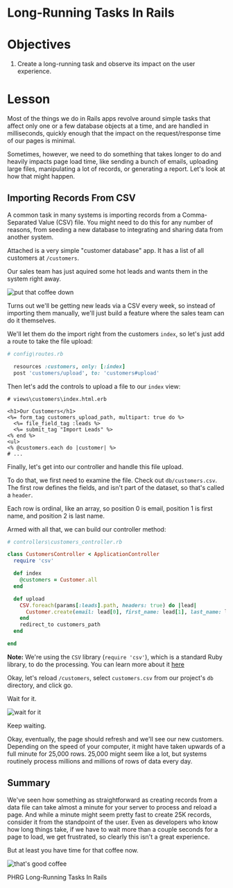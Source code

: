# Long-Running Tasks In Rails

# Objectives

1. Create a long-running task and observe its impact on the user
   experience.

# Lesson

Most of the things we do in Rails apps revolve around simple tasks that affect only one or a few database objects at a time, and are handled in milliseconds, quickly enough that the impact on the request/response time of our pages is minimal.

Sometimes, however, we need to do something that takes longer to do and heavily impacts page load time, like sending a bunch of emails, uploading large files, manipulating a lot of records, or generating a report. Let's look at how that might happen.

## Importing Records From CSV

A common task in many systems is importing records from a Comma-Separated Value (CSV) file. You might need to do this for any number of reasons, from seeding a new database to integrating and sharing data from another system.

Attached is a very simple "customer database" app. It has a list of all customers at `/customers`.

Our sales team has just aquired some hot leads and wants them in the system right away.

![put that coffee down](http://i.giphy.com/MSixuOOVyQbF6.gif)

Turns out we'll be getting new leads via a CSV every week, so instead of importing them manually, we'll just build a feature where the sales team can do it themselves.

We'll let them do the import right from the customers `index`, so let's just add a route to take the file upload:

```ruby
# config\routes.rb

  resources :customers, only: [:index]
  post 'customers/upload', to: 'customers#upload'
```

Then let's add the controls to upload a file to our `index` view:

```erb
# views\customers\index.html.erb

<h1>Our Customers</h1>
<%= form_tag customers_upload_path, multipart: true do %>
  <%= file_field_tag :leads %>
  <%= submit_tag "Import Leads" %>
<% end %>
<ul>
<% @customers.each do |customer| %>
# ...
```

Finally, let's get into our controller and handle this file upload.

To do that, we first need to examine the file. Check out `db/customers.csv`. The first row defines the fields, and isn't part of the dataset, so that's called a `header`. 

Each row is ordinal, like an array, so position 0 is email, position 1 is first name, and position 2 is last name.

Armed with all that, we can build our controller method:

```ruby
# controllers\customers_controller.rb

class CustomersController < ApplicationController
  require 'csv'

  def index
    @customers = Customer.all
  end

  def upload
    CSV.foreach(params[:leads].path, headers: true) do |lead|
      Customer.create(email: lead[0], first_name: lead[1], last_name: lead[2])
    end
    redirect_to customers_path
  end

end
```

**Note:** We're using the `CSV` library (`require 'csv'`), which is a standard Ruby library, to do the processing. You can learn more about it [here](http://ruby-doc.org/stdlib-1.9.3/libdoc/csv/rdoc/CSV.html)

Okay, let's reload `/customers`, select `customers.csv` from our project's `db` directory, and click go.

Wait for it.

![wait for it](http://i.giphy.com/xf20D8HzvTQzu.gif)

Keep waiting.

Okay, eventually, the page should refresh and we'll see our new customers. Depending on the speed of your computer, it might have taken upwards of a full minute for 25,000 rows. 25,000 might seem like a lot, but systems routinely process millions and millions of rows of data every day.

## Summary

We've seen how something as straightforward as creating records from a data file can take almost a minute for your server to process and reload a page. And while a minute might seem pretty fast to create 25K records, consider it from the standpoint of the user. Even as developers who know how long things take, if we have to wait more than a couple seconds for a page to load, we get frustrated, so clearly this isn't a great experience.

But at least you have time for that coffee now.

![that's good coffee](http://i.giphy.com/dGhlifOCTtSdW.gif)

<p data-visibility='hidden'>PHRG Long-Running Tasks In Rails</p>